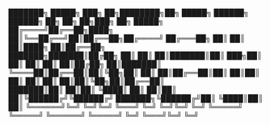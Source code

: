 ███████╗ █████╗ ███╗   ██╗████████╗██╗ █████╗  ██████╗  ██████╗     ██╗     ██╗   ██╗███╗   ██╗ █████╗  
██╔════╝██╔══██╗████╗  ██║╚══██╔══╝██║██╔══██╗██╔════╝ ██╔═══██╗    ██║     ██║   ██║████╗  ██║██╔══██╗  
███████╗███████║██╔██╗ ██║   ██║   ██║███████║██║  ███╗██║   ██║    ██║     ██║   ██║██╔██╗ ██║███████║    
╚════██║██╔══██║██║╚██╗██║   ██║   ██║██╔══██║██║   ██║██║   ██║    ██║     ██║   ██║██║╚██╗██║██╔══██║   
███████║██║  ██║██║ ╚████║   ██║   ██║██║  ██║╚██████╔╝╚██████╔╝    ███████╗╚██████╔╝██║ ╚████║██║  ██║ 
╚══════╝╚═╝  ╚═╝╚═╝  ╚═══╝   ╚═╝   ╚═╝╚═╝  ╚═╝ ╚═════╝  ╚═════╝     ╚══════╝ ╚═════╝ ╚═╝  ╚═══╝╚═╝  ╚═╝   
                                   
                               
<!--
**SantiagoLunaMir/SantiagoLunaMir** is a ✨ _special_ ✨ repository because its `README.md` (this file) appears on your GitHub profile.

Here are some ideas to get you started:

- 🔭 I’m currently working on ...
- 🌱 I’m currently learning ...
- 👯 I’m looking to collaborate on ...
- 🤔 I’m looking for help with ...
- 💬 Ask me about ...
- 📫 How to reach me: ...
- 😄 Pronouns: ...
- ⚡ Fun fact: ...
-->
